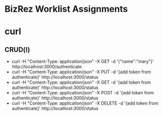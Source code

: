 # BizRez Worklist Assignments

# curl

## CRUD(l)


- curl -H "Content-Type: application/json" -X GET -d '{"name":"mary"}' http://localhost:3000/authenticate
- curl -H "Content-Type: application/json" -X PUT -d '{add token from authenticate}' http://localhost:3000/status
- curl -H "Content-Type: application/json" -X GET -d '{add token from authenticate}' http://localhost:3000/status
- curl -H "Content-Type: application/json" -X POST -d '{add token from authenticate}' http://localhost:3000/status
- curl -H "Content-Type: application/json" -X DELETE -d '{add token from authenticate}' http://localhost:3000/status








